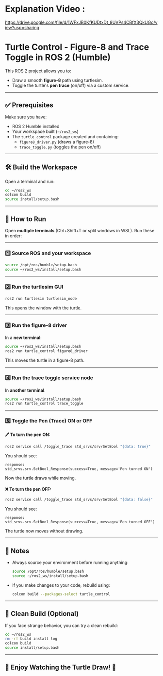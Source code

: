 
# Explanation Video : 

https://drive.google.com/file/d/1WFxJB0KfKUDtxDt_8UVPs4CBfX3QkUGo/view?usp=sharing



# Turtle Control - Figure-8 and Trace Toggle in ROS 2 (Humble)

This ROS 2 project allows you to:
- Draw a smooth **figure-8** path using turtlesim.
- Toggle the turtle's **pen trace** (on/off) via a custom service.

---

## ✅ Prerequisites

Make sure you have:
- ROS 2 Humble installed
- Your workspace built (`~/ros2_ws`)
- The `turtle_control` package created and containing:
  - `figure8_driver.py` (draws a figure-8)
  - `trace_toggle.py` (toggles the pen on/off)

---

## 🛠️ Build the Workspace

Open a terminal and run:

```bash
cd ~/ros2_ws
colcon build
source install/setup.bash
```

---

## 🚀 How to Run

Open **multiple terminals** (Ctrl+Shift+T or split windows in WSL). Run these in order:

---

### 1️⃣ Source ROS and your workspace

```bash
source /opt/ros/humble/setup.bash
source ~/ros2_ws/install/setup.bash
```

---

### 2️⃣ Run the turtlesim GUI

```bash
ros2 run turtlesim turtlesim_node
```

This opens the window with the turtle.

---

### 3️⃣ Run the figure-8 driver

In a **new terminal**:

```bash
source ~/ros2_ws/install/setup.bash
ros2 run turtle_control figure8_driver
```

This moves the turtle in a figure-8 path.

---

### 4️⃣ Run the trace toggle service node

In **another terminal**:

```bash
source ~/ros2_ws/install/setup.bash
ros2 run turtle_control trace_toggle
```

---

### 5️⃣ Toggle the Pen (Trace) ON or OFF

#### 🖊️ To turn the pen ON:

```bash
ros2 service call /toggle_trace std_srvs/srv/SetBool "{data: true}"
```

You should see:
```
response:
std_srvs.srv.SetBool_Response(success=True, message='Pen turned ON')
```

Now the turtle draws while moving.

#### ❌ To turn the pen OFF:

```bash
ros2 service call /toggle_trace std_srvs/srv/SetBool "{data: false}"
```

You should see:
```
response:
std_srvs.srv.SetBool_Response(success=True, message='Pen turned OFF')
```

The turtle now moves without drawing.

---

## 📌 Notes

- Always source your environment before running anything:
  ```bash
  source /opt/ros/humble/setup.bash
  source ~/ros2_ws/install/setup.bash
  ```

- If you make changes to your code, rebuild using:
  ```bash
  colcon build --packages-select turtle_control
  ```

---

## 🧼 Clean Build (Optional)

If you face strange behavior, you can try a clean rebuild:

```bash
cd ~/ros2_ws
rm -rf build install log
colcon build
source install/setup.bash
```

---

## 🐢 Enjoy Watching the Turtle Draw! 🐢
